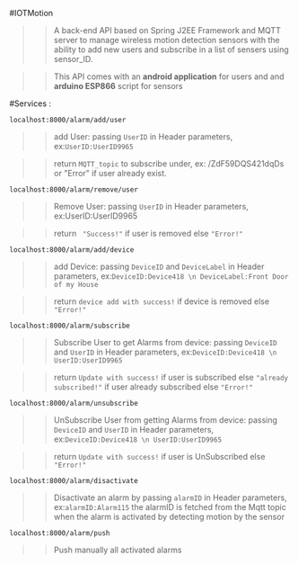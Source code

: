 #IOTMotion

 >> A back-end API based on Spring J2EE Framework and MQTT server to manage wireless motion detection sensors with the ability to add new users and subscribe in a list of sensers using sensor_ID.
  
 >> This API comes with an **android application** for users and and **arduino ESP866** script for sensors

#Services :

`localhost:8000/alarm/add/user`
>> add User: passing `UserID` in Header parameters, ex:`UserID:UserID9965`

>> return ```MQTT_topic``` to subscribe under, ex: /ZdF59DQS421dqDs
or "Error" if user already exist.

`localhost:8000/alarm/remove/user`
>> Remove User: passing `UserID` in Header parameters, ex:UserID:UserID9965

>> return ``` "Success!"``` if user is removed else `"Error!"`

`localhost:8000/alarm/add/device`

>> add Device: passing `DeviceID` and `DeviceLabel` in Header parameters, ex:`DeviceID:Device418 \n DeviceLabel:Front Door of my House`

>> return ```device add with success!``` if device is removed else `"Error!"`

`localhost:8000/alarm/subscribe`

>> Subscribe User to get Alarms from device: passing `DeviceID` and `UserID` in Header parameters, ex:`DeviceID:Device418 \n UserID:UserID9965`

>> return ```Update with success!``` if user is subscribed else `"already subscribed!"` if user already subscribed else `"Error!"`

`localhost:8000/alarm/unsubscribe`

>> UnSubscribe User from getting Alarms from device: passing `DeviceID` and `UserID` in Header parameters, ex:`DeviceID:Device418 \n UserID:UserID9965`

>> return ```Update with success!``` if user is UnSubscribed else `"Error!"`

`localhost:8000/alarm/disactivate`

>>Disactivate an alarm by passing `alarmID` in Header parameters, ex:`alarmID:Alarm115` the alarmID is fetched from the Mqtt topic when the alarm is activated by detecting motion by the sensor


`localhost:8000/alarm/push`

>> Push manually all activated alarms 